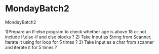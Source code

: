 # MondayBatch2
MondayBatch2

1)Prepare an If-else program to check whether age is above 18 or not include if,else-if and else  blocks ?
2) Take Input as String from Scanner, Iterate it using for loop for 5 times ? 
3) Take Input as a char from scanner and iterate it for 5 times ?

